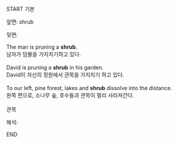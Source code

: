 START
기본

앞면:
shrub


뒷면:
<div>The man is pruning a <strong>shrub</strong>. </div><div><div>남자가 덤불을 가지치기하고 있다.</div></div><div><br></div><div><div>David is pruning a <strong>shrub</strong> in his garden. </div><div><div>David이 자신의 정원에서 관목을 가지치기 하고 있다.</div></div></div><div><br></div><div><div>To our left, pine forest, lakes and <strong>shrub</strong> dissolve into the distance. </div><div><div>왼쪽 편으로, 소나무 숲, 호수들과 관목이 멀리 사라져간다.</div></div></div><div><br></div><div>관목</div>


해석:

END